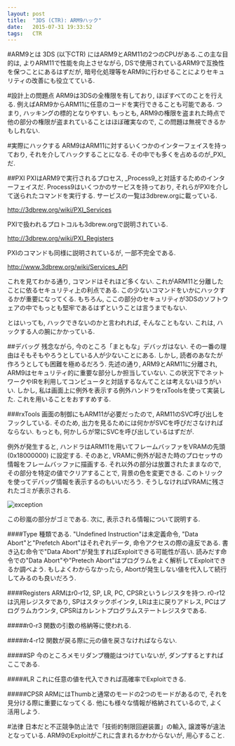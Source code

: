 ```yaml
---
layout: post
title:  "3DS (CTR): ARM9ハック"
date:   2015-07-31 19:33:52
tags:   CTR
---
```

#ARM9とは
3DS (以下CTR) にはARM9とARM11の2つのCPUがある.この主な目的は,
よりARM11で性能を向上させながら, DSで使用されているARM9で互換性を保つことにあるはずだが,
暗号化処理等をARM9に行わせることによりセキュリティの改善にも役立てている.

#設計上の問題点
ARM9は3DSの全権限を有しており, ほぼすべてのことを行える.
例えばARM9からARM11に任意のコードを実行できることも可能である. つまり, ハッキングの標的となりやすい.
もっとも, ARM9の権限を盗まれた時点で他の部分の権限が盗まれていることはほぼ確実なので,
この問題は無視できるかもしれない.

#実際にハックする
ARM9はARM11に対するいくつかのインターフェイスを持っており, それを介してハックすることになる.
その中でも多くを占めるのが_PXI_だ.

##PXI
PXIはARM9で実行されるプロセス, _Process9_と対話するためのインターフェイスだ.
Process9はいくつかのサービスを持っており, それらがPXIを介して送られたコマンドを実行する.
サービスの一覧は3dbrew.orgに載っている.

http://3dbrew.org/wiki/PXI_Services

PXIで扱われるプロトコルも3dbrew.orgで説明されている.

http://3dbrew.org/wiki/PXI_Registers

PXIのコマンドも同様に説明されているが, 一部不完全である.

http://www.3dbrew.org/wiki/Services_API

これを見てわかる通り, コマンドはそれほど多くない. これがARM11と分離したことに依るセキュリティ上の利点である.
この少ないコマンドをいかにハックするかが重要になってくる. もちろん,
ここの部分のセキュリティが3DSのソフトウェアの中でもっとも堅牢であるはずということは言うまでもない.

とはいっても, ハックできないのかと言われれば, そんなこともない. これは, ハックする人の腕にかかっている.

##デバッグ
残念ながら, 今のところ「まともな」デバッガはない.
その一番の理由はそもそもやろうとしている人が少ないことにある. しかし,
読者のあなたが作ろうとしても困難を極めるだろう. 先述の通り, ARM9とARM11に分離され,
ARM9はセキュリティ的に重要な部分しか担当していない.
この状況下でネットワークやIRを利用してコンピュータと対話するなんてことは考えないほうがいい.
しかし, 私は画面上に例外を表示する例外ハンドラをrxToolsを使って実装した.
これを用いることをおすすめする.

###rxTools
画面の制御にもARM11が必要だったので, ARM11のSVC呼び出しをフックしている.
そのため, 出力を見るためには何かがSVCを呼びださなければならない.
もっとも, 何かしらが常にSVCを呼び出しているはずだが.

例外が発生すると, ハンドラはARM11を用いてフレームバッファをVRAMの先頭 (0x18000000) に設定する.
そのあと, VRAMに例外が起きた時のプロセッサの情報をフレームバッファに描画する.
それ以外の部分は放置されたままなので, その部分を特定の値でクリアすることで,
背景の色を変更できる. このトリックを使ってデバッグ情報を表示するのもいいだろう.
そうしなければVRAMに残されたゴミが表示される.

![exception]({{site.url}}/assets/2015-07-31-exception.jpg)

この砂嵐の部分がゴミである. 次に, 表示される情報について説明する.

####Type
種類である. "Undefined Instruction"は未定義命令,
"Data Abort"と"Prefetch Abort"はそれぞれデータ, 命令アクセスの際の違反である.
書き込む命令で"Data Abort"が発生すればExploitできる可能性が高い.
読みだす命令での"Data Abort"や"Pretech Abort"はプログラムをよく解析してExploitできるか調べよう.
もしよくわからなかったら, Abortが発生しない値を代入して続行してみるのも良いだろう.

####Registers
ARMはr0-r12, SP, LR, PC, CPSRというレジスタを持つ. r0-r12は汎用レジスタであり,
SPはスタックポインタ, LRは主に戻りアドレス, PCはプログラムカウンタ,
CPSRはカレントプログラムステートレジスタである.

#####r0-r3
関数の引数の格納等に使われる.

#####r4-r12
関数が戻る際に元の値を戻さなければならない.

#####SP
今のところメモリダンプ機能はつけていないが, ダンプするとすればここである.

#####LR
これに任意の値を代入できれば高確率でExploitできる.

#####CPSR
ARMにはThumbと通常のモードの2つのモードがあるので, それを見分ける際に重要になってくる.
他にも様々な情報が格納されているので, よく活用しよう.

#法律
日本だと不正競争防止法で「技術的制限回避装置」の輸入, 譲渡等が違法となっている.
ARM9のExploitがこれに含まれるかわからないが, 用心すること.

